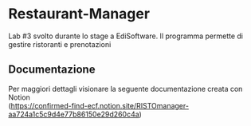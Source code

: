 # Restaurant-Manager
Lab #3 svolto durante lo stage a EdiSoftware. Il programma permette di gestire ristoranti e prenotazioni

## Documentazione <br>
Per maggiori dettagli visionare la seguente documentazione creata con Notion<br>
(https://confirmed-find-ecf.notion.site/RISTOmanager-aa724a1c5c9d4e77b86150e29d260c4a)
